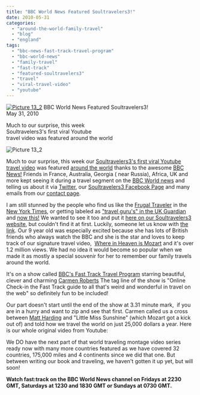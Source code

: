 ```yaml
---
title: "BBC World News Featured Soultravelers3!"
date: 2010-05-31
categories: 
  - "around-the-world-family-travel"
  - "blog"
  - "england"
tags: 
  - "bbc-news-fast-track-travel-program"
  - "bbc-world-news"
  - "family-travel"
  - "fast-track"
  - "featured-soultravelers3"
  - "travel"
  - "viral-travel-video"
  - "youtube"
---
```


[![Picture 13_2](https://pub-ac94b3f306b24c0dba4238943c97f2e1.r2.dev/6a00e5502a9507883301348289a19d970c.jpg)](https://pub-ac94b3f306b24c0dba4238943c97f2e1.r2.dev/2025/09/6a00e5502a9507883301348289a19d970c-300x232.jpg) BBC World News Featured Soultravelers3!  
May 31, 2010

Much to our surprise, this week  
Soultravelers3's first viral Youtube  
travel video was featured around the world

<!--more-->

![Picture 13_2](https://pub-ac94b3f306b24c0dba4238943c97f2e1.r2.dev/6a00e5502a950788330133ef5b09e9970b.jpg)  

Much to our surprise, this week our [Soultravelers3's first viral Youtube travel video](http://www.youtube.com/user/soultravelers3) was featured [around the world](https://pub-ac94b3f306b24c0dba4238943c97f2e1.r2.dev/2010/04/around-the-world-family-travel-soultravelers3-digital-nomad-global-international-family-travel.html) thanks to the awesome [BBC News!](http://www.bbc.co.uk/) Friends in France, Australia, Georgia ( near Russia), Africa, UK and more kept seeing it during a travel segment on the [BBC World news](http://news.bbc.co.uk/) and telling us about it via [Twitter](http://twitter.com/soultravelers3), our [Soultravelers3 Facebook Page](http://www.facebook.com/pages/Soultravelers3com-Around-the-World-Family-Travel-Education-Adventure/185105005187?ref=ts) and many emails from our [contact page](https://pub-ac94b3f306b24c0dba4238943c97f2e1.r2.dev/contact-us.html). 

I am still stunned by the people who find us like the [Frugal Traveler](http://frugaltraveler.blogs.nytimes.com/2009/11/11/qa-with-jeanne-dee-the-nomadic-family-traveler/) in the [New York Times](https://pub-ac94b3f306b24c0dba4238943c97f2e1.r2.dev/2010/02/new-york-times-qa-with-soultravelers3-on-frugal-traveler-nomadic-family-traveler-jeanne-dee.html), or getting labeled as ["travel guru's" in the UK Guardian](http://www.guardian.co.uk/travel/2010/jan/03/travel-gurus-2010-guide) and [now this!](http://www.youtube.com/watch?v=I8Wau_epu-k) We wanted to see it too and put it [here on our Soultravelers3 website](https://pub-ac94b3f306b24c0dba4238943c97f2e1.r2.dev/2008/12/where-in-heaven.html#more), but couldn't find it at first. Luckily, someone let us know with [the link](http://www.youtube.com/watch?v=I8Wau_epu-k). Our 9 year old was especially excited because she has lots of British friends who always watch the BBC and she is the star and loves to keep track of our signature travel video,  [Where in Heaven is Mozart](http://www.youtube.com/watch?v=wn9rDTZj-m4) and it's over 1.2 million views. We had no idea it would become so popular when we made it as mostly a special souvenir for her to remember our family travels around the world. 

It's on a show called [BBC's Fast Track Travel Program](http://news.bbc.co.uk/2/hi/special_report/8710381.stm) starring beautiful, clever and charming [Carmen Roberts](http://twitter.com/carmenlroberts) The tag line of the show is "Online Check-in the Fast Track guide to all that's weird and wonderful in travel on the web" so definitely fun to be included!

Our part doesn't start until the end of the show at 3.31 minute mark,  if you are in a hurry and want to zip and see that first. Carmen called us a cross between [Matt Harding](http://en.wikipedia.org/wiki/Matt_Harding) and "Little Miss Sunshine" (which Mozart got a kick out of) and told how we travel the world on just 25,000 dollars a year. Here is our whole original video from Youtube:

We DO have the next part of that world traveling montage video series ready now with many more countries featured as we have covered 32 countries, 175,000 miles and 4 continents since we did that one. But between writing our book and traveling, we haven't gotten it up yet, but will soon!

**Watch fast:track on the BBC World News channel on Fridays at 2230 GMT, Saturdays at 1230 and 1830 GMT or Sundays at 0730 GMT.**
